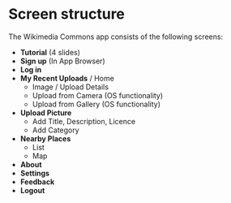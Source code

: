 # Screen structure

The Wikimedia Commons app consists of the following screens:

- **Tutorial** (4 slides)
- **Sign up** (In App Browser)
- **Log in**
- **My Recent Uploads** / Home
    - Image / Upload Details
    - Upload from Camera (OS functionality)
    - Upload from Gallery (OS functionality)
- **Upload Picture**
    - Add Title, Description, Licence
    - Add Category
- **Nearby Places**
    - List
    - Map
- **About**
- **Settings**
- **Feedback**
- **Logout**